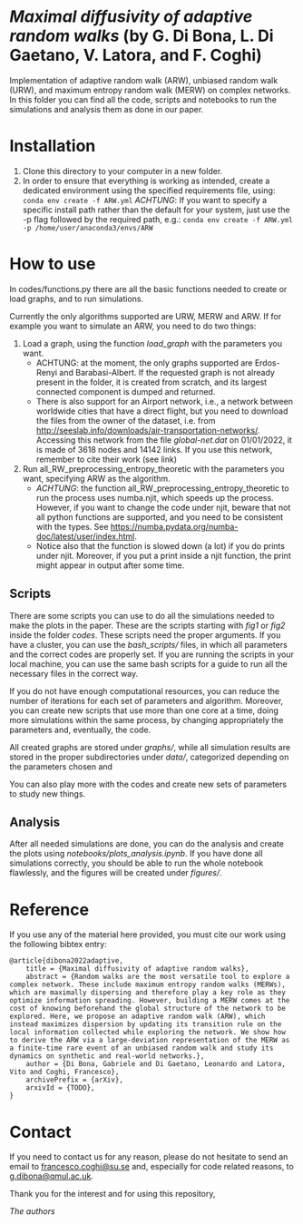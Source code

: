 # *Maximal diffusivity of adaptive random walks* (by G. Di Bona, L. Di Gaetano, V. Latora, and F. Coghi)
Implementation of adaptive random walk (ARW), unbiased random walk (URW), and maximum entropy random walk (MERW) on complex networks. In this folder you can find all the code, scripts and notebooks to run the simulations and analysis them as done in our paper.

# Installation
1. Clone this directory to your computer in a new folder.
1. In order to ensure that everything is working as intended, create a dedicated environment using the specified requirements file, using:
    ```conda env create -f ARW.yml```
    *ACHTUNG*: If you want to specify a specific install path rather than the default for your system, just use the -p flag followed by the required path, e.g.:
    ```conda env create -f ARW.yml -p /home/user/anaconda3/envs/ARW```

# How to use
In codes/functions.py there are all the basic functions needed to create or load graphs, and to run simulations.

Currently the only algorithms supported are URW, MERW and ARW. If for example you want to simulate an ARW, you need to do two things:
1. Load a graph, using the function *load_graph* with the parameters you want.
    - ACHTUNG: at the moment, the only graphs supported are Erdos-Renyi and Barabasi-Albert. If the requested graph is not already present in the folder, it is created from scratch, and its largest connected component is dumped and returned.
    - There is also support for an Airport network, i.e., a network between worldwide cities that have a direct flight, but you need to download the files from the owner of the dataset, i.e. from http://seeslab.info/downloads/air-transportation-networks/. Accessing this network from the file *global-net.dat* on 01/01/2022, it is made of 3618 nodes and 14142 links. If you use this network, remember to cite their work (see link)
1. Run all_RW_preprocessing_entropy_theoretic with the parameters you want, specifying ARW as the algorithm.
    - *ACHTUNG*: the function all_RW_preprocessing_entropy_theoretic to run the process uses numba.njit, which speeds up the process. However, if you want to change the code under njit, beware that not all python functions are supported, and you need to be consistent with the types. See https://numba.pydata.org/numba-doc/latest/user/index.html.
    - Notice also that the function is slowed down (a lot) if you do prints under njit. Moreover, if you put a print inside a njit function, the print might appear in output after some time.

## Scripts
There are some scripts you can use to do all the simulations needed to make the plots in the paper. These are the scripts starting with *fig1* or *fig2* inside the folder *codes*. These scripts need the proper arguments. If you have a cluster, you can use the *bash_scripts/* files, in which all parameters and the correct codes are properly set. If you are running the scripts in your local machine, you can use the same bash scripts for a guide to run all the necessary files in the correct way.

If you do not have enough computational resources, you can reduce the number of iterations for each set of parameters and algorithm. Moreover, you can create new scripts that use more than one core at a time, doing more simulations within the same process, by changing appropriately the parameters and, eventually, the code.

All created graphs are stored under *graphs/*, while all simulation results are stored in the proper subdirectories under *data/*, categorized depending on the parameters chosen and

You can also play more with the codes and create new sets of parameters to study new things.

## Analysis
After all needed simulations are done, you can do the analysis and create the plots using *notebooks/plots_analysis.ipynb*. If you have done all simulations correctly, you should be able to run the whole notebook flawlessly, and the figures will be created under *figures/*. 

# Reference
If you use any of the material here provided, you must cite our work using the following bibtex entry:

```
@article{dibona2022adaptive,
    title = {Maximal diffusivity of adaptive random walks},
    abstract = {Random walks are the most versatile tool to explore a complex network. These include maximum entropy random walks (MERWs), which are maximally dispersing and therefore play a key role as they optimize information spreading. However, building a MERW comes at the cost of knowing beforehand the global structure of the network to be explored. Here, we propose an adaptive random walk (ARW), which instead maximizes dispersion by updating its transition rule on the local information collected while exploring the network. We show how to derive the ARW via a large-deviation representation of the MERW as a finite-time rare event of an unbiased random walk and study its dynamics on synthetic and real-world networks.},
    author = {Di Bona, Gabriele and Di Gaetano, Leonardo and Latora, Vito and Coghi, Francesco},
    archivePrefix = {arXiv},
    arxivId = {TODO},
}
```

# Contact
If you need to contact us for any reason, please do not hesitate to send an email to francesco.coghi@su.se and, especially for code related reasons, to g.dibona@qmul.ac.uk.

Thank you for the interest and for using this repository,

*The authors*
